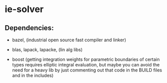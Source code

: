 # ie-solver
## Dependencies:

* bazel, (industrial open source fast compiler and linker)

* blas, lapack, lapacke, (lin alg libs)

* boost (getting integration weights for parametric boundaries of certain types requires elliptic integral evaluation, but maybe you can avoid the need for a heavy lib by just commenting out that code in the BUILD files and in the includes)

